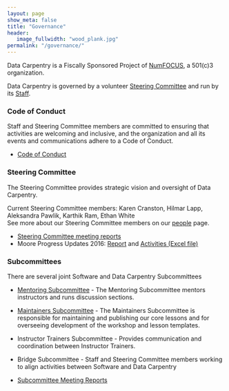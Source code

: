 ```yaml
---
layout: page
show_meta: false
title: "Governance"
header:
   image_fullwidth: "wood_plank.jpg"
permalink: "/governance/"
---
```


Data Carpentry is a Fiscally Sponsored Project of [NumFOCUS](http://www.numfocus.org),
a 501(c)3 organization.

Data Carpentry is governed by a volunteer [Steering Committee](/people/)
and run by its [Staff](/people/).

### Code of Conduct
Staff and Steering Committee members are committed to ensuring that activities are
welcoming and inclusive, and the organization and all its events and communications
adhere to a Code of Conduct.

- [Code of Conduct](/code-of-conduct/)

### Steering Committee

The Steering Committee provides strategic vision and oversight of Data Carpentry.

Current Steering Committee members: Karen Cranston, Hilmar Lapp, Aleksandra Pawlik, Karthik Ram, Ethan White
<br>See more about our Steering Committee members on our [people](/people/) page.

- [Steering Committee meeting reports](/minutes/)
- Moore Progress Updates 2016: [Report](https://github.com/datacarpentry/practices/blob/datacarpentry/datacarpentry/Moore_DataCarpentry_progress_report.pdf) and [Activities (Excel file)](https://github.com/datacarpentry/practices/blob/datacarpentry/datacarpentry/Data-Carpentry_Practices-Data-Collection.xlsx?raw=true)


### Subcommittees

There are several joint Software and Data Carpentry Subcommittees

- [Mentoring Subcommittee](http://software-carpentry.org/join/subcom/mentoring/) - The Mentoring Subcommittee mentors instructors and runs discussion sections.
- [Maintainers Subcommittee](http://software-carpentry.org/join/subcom/maintainers/) - The Maintainers Subcommittee is responsible for maintaining and publishing our core lessons and for overseeing development of the workshop and lesson templates.
- Instructor Trainers Subcommittee - Provides communication and coordination between Instructor Trainers.
- Bridge Subcommittee - Staff and Steering Committee members working to align activities between Software and Data Carpentry


- [Subcommittee Meeting Reports](/subcommittees/)
